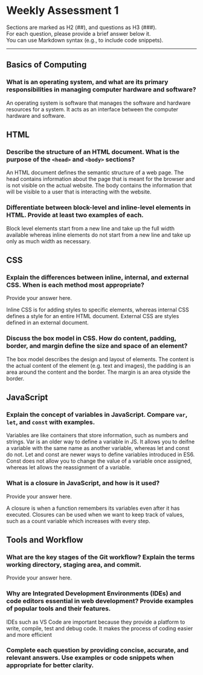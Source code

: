 # Weekly Assessment 1

Sections are marked as H2 (##), and questions as H3 (###).  
For each question, please provide a brief answer below it.  
You can use Markdown syntax (e.g., to include code snippets).

---

## Basics of Computing

### What is an operating system, and what are its primary responsibilities in managing computer hardware and software?

An operating system is software that manages the software and hardware resources  for a system. It acts as an interface between the computer hardware and software.

## HTML

### Describe the structure of an HTML document. What is the purpose of the `<head>` and `<body>` sections?

An HTML document defines the semantic structure of a web page. The head contains information about the page that is meant for the browser and is not visible on the actual website. The body contains the information that will be visible to a user that is interacting with the website.

### Differentiate between block-level and inline-level elements in HTML. Provide at least two examples of each.

Block level elements start from a new line and take up the full width available whereas inline elements do not start from a new line and take up only as much width as necessary.

## CSS

### Explain the differences between inline, internal, and external CSS. When is each method most appropriate?

Provide your answer here.

Inline CSS is for adding styles to specific elements, whereas internal CSS defines a style for an entire HTML document. External CSS are styles defined in an external document. 

### Discuss the box model in CSS. How do content, padding, border, and margin define the size and space of an element?

The box model describes the design and layout of elements. The content is the actual content of the element (e.g. text and images), the padding is an area around the content and the border. The margin is an area otyside the border. 

## JavaScript

### Explain the concept of variables in JavaScript. Compare `var`, `let`, and `const` with examples.

Variables are like containers that store information, such as numbers and strings. Var is an older way to define a variable in JS. It allows you to deifne a variable with the same name as another variable, whereas let and const do not. Let and const are newer ways to define variables introduced in ES6. Const does not allow you to change the value of a variable once assigned, whereas let allows the reassignment of a variable. 

### What is a closure in JavaScript, and how is it used?

Provide your answer here.

A closure is when a function remembers its variables even after it has executed. Closures can be used when we want to keep track of values, such as a count variable which increases with every step.

## Tools and Workflow

### What are the key stages of the Git workflow? Explain the terms working directory, staging area, and commit.

Provide your answer here.

### Why are Integrated Development Environments (IDEs) and code editors essential in web development? Provide examples of popular tools and their features.

IDEs such as VS Code are important because they provide a platform to write, compile, test and debug code. It makes the process of coding easier and more efficient 

### Complete each question by providing concise, accurate, and relevant answers. Use examples or code snippets when appropriate for better clarity.
